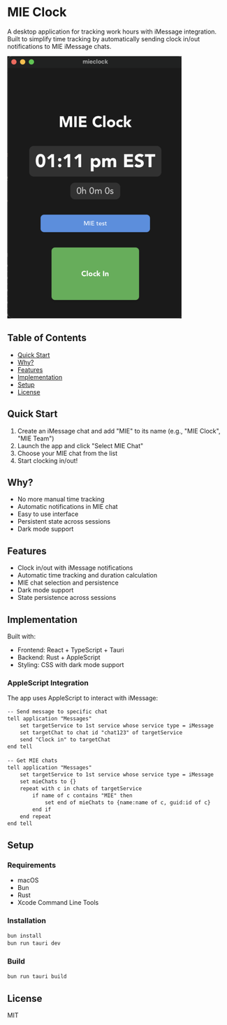 # MIE Clock

A desktop application for tracking work hours with iMessage integration. Built to simplify time tracking by automatically sending clock in/out notifications to MIE iMessage chats.

![MIE Clock Demo](public/demo.png)

## Table of Contents

- [Quick Start](#quick-start)
- [Why?](#why)
- [Features](#features)
- [Implementation](#implementation)
- [Setup](#setup)
- [License](#license)

## Quick Start

1. Create an iMessage chat and add "MIE" to its name (e.g., "MIE Clock", "MIE Team")
2. Launch the app and click "Select MIE Chat"
3. Choose your MIE chat from the list
4. Start clocking in/out!

## Why?

- No more manual time tracking
- Automatic notifications in MIE chat
- Easy to use interface
- Persistent state across sessions
- Dark mode support

## Features

- Clock in/out with iMessage notifications
- Automatic time tracking and duration calculation
- MIE chat selection and persistence
- Dark mode support
- State persistence across sessions

## Implementation

Built with:

- Frontend: React + TypeScript + Tauri
- Backend: Rust + AppleScript
- Styling: CSS with dark mode support

### AppleScript Integration

The app uses AppleScript to interact with iMessage:

```applescript
-- Send message to specific chat
tell application "Messages"
    set targetService to 1st service whose service type = iMessage
    set targetChat to chat id "chat123" of targetService
    send "Clock in" to targetChat
end tell

-- Get MIE chats
tell application "Messages"
    set targetService to 1st service whose service type = iMessage
    set mieChats to {}
    repeat with c in chats of targetService
        if name of c contains "MIE" then
            set end of mieChats to {name:name of c, guid:id of c}
        end if
    end repeat
end tell
```

## Setup

### Requirements

- macOS
- Bun
- Rust
- Xcode Command Line Tools

### Installation

```bash
bun install
bun run tauri dev
```

### Build

```bash
bun run tauri build
```

## License

MIT
